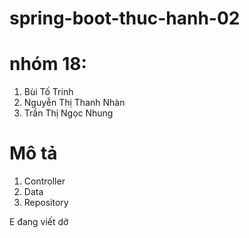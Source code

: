 # spring-boot-thuc-hanh-02

# nhóm 18:
1. Bùi Tố Trinh
2. Nguyễn Thị Thanh Nhàn
3. Trần Thị Ngọc Nhung

# Mô tả 
1. Controller
2. Data
3. Repository

E đang viết dở 
